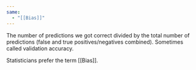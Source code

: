 ```yaml
---
same:
  - "[[Bias]]"
---
```



The number of predictions we got correct divided by the total number of predictions (false and true positives/negatives combined). Sometimes called validation accuracy. 

Statisticians prefer the term [[Bias]]. 

